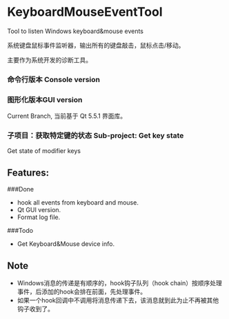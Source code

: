 # KeyboardMouseEventTool
Tool to listen Windows keyboard&amp;mouse events

系统键盘鼠标事件监听器，输出所有的键盘敲击，鼠标点击/移动。

主要作为系统开发的诊断工具。




### 命令行版本 Console version
### 图形化版本GUI version 
Current Branch, 当前基于 Qt 5.5.1 界面库。

### 子项目：获取特定键的状态 Sub-project: Get key state
Get state of modifier keys


## Features:
###Done

- hook all events from keyboard and mouse.
- Qt GUI version.
- Format log file.

###Todo

- Get Keyboard&Mouse device info.


## Note
- Windows消息的传递是有顺序的，hook钩子队列（hook chain）按顺序处理事件，后添加的hook会排在前面，先处理事件。
- 如果一个hook回调中不调用将消息传递下去，该消息就到此为止不再被其他钩子收到了。

